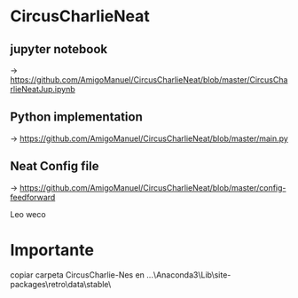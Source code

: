 # CircusCharlieNeat
## jupyter notebook
-> https://github.com/AmigoManuel/CircusCharlieNeat/blob/master/CircusCharlieNeatJup.ipynb
## Python implementation
-> https://github.com/AmigoManuel/CircusCharlieNeat/blob/master/main.py
## Neat Config file
-> https://github.com/AmigoManuel/CircusCharlieNeat/blob/master/config-feedforward

Leo weco

# Importante
copiar carpeta CircusCharlie-Nes en ...\Anaconda3\Lib\site-packages\retro\data\stable\
